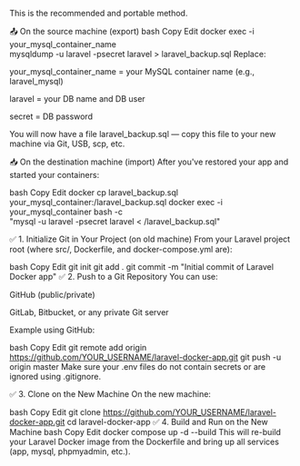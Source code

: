 This is the recommended and portable method.

📤 On the source machine (export)
bash
Copy
Edit
docker exec -i your_mysql_container_name \
  mysqldump -u laravel -psecret laravel > laravel_backup.sql
Replace:

your_mysql_container_name = your MySQL container name (e.g., laravel_mysql)

laravel = your DB name and DB user

secret = DB password

You will now have a file laravel_backup.sql — copy this file to your new machine via Git, USB, scp, etc.

📥 On the destination machine (import)
After you've restored your app and started your containers:

bash
Copy
Edit
docker cp laravel_backup.sql your_mysql_container:/laravel_backup.sql
docker exec -i your_mysql_container bash -c \
  "mysql -u laravel -psecret laravel < /laravel_backup.sql"
  
  
✅ 1. Initialize Git in Your Project (on old machine)
From your Laravel project root (where src/, Dockerfile, and docker-compose.yml are):

bash
Copy
Edit
git init
git add .
git commit -m "Initial commit of Laravel Docker app"
✅ 2. Push to a Git Repository
You can use:

GitHub (public/private)

GitLab, Bitbucket, or any private Git server

Example using GitHub:

bash
Copy
Edit
git remote add origin https://github.com/YOUR_USERNAME/laravel-docker-app.git
git push -u origin master
Make sure your .env files do not contain secrets or are ignored using .gitignore.

✅ 3. Clone on the New Machine
On the new machine:

bash
Copy
Edit
git clone https://github.com/YOUR_USERNAME/laravel-docker-app.git
cd laravel-docker-app
✅ 4. Build and Run on the New Machine
bash
Copy
Edit
docker compose up -d --build
This will re-build your Laravel Docker image from the Dockerfile and bring up all services (app, mysql, phpmyadmin, etc.).